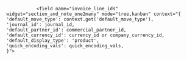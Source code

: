                <field name="invoice_line_ids" widget="section_and_note_one2many" mode="tree,kanban" context="{                                            'default_move_type': context.get('default_move_type'),                                            'journal_id': journal_id,                                            'default_partner_id': commercial_partner_id,                                            'default_currency_id': currency_id or company_currency_id,                                            'default_display_type': 'product',                                            'quick_encoding_vals': quick_encoding_vals,                                        }">
                 